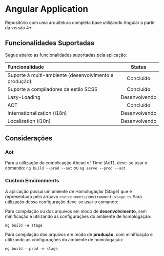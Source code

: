 # Angular Application

Repositório com uma arquitetura completa base utilizando Angular a partir da versão 4+

## Funcionalidades Suportadas

Segue abaixo as funcionalidades suportadas pela aplicação:

| Funcionalidade                                            | Status        |
| :---------------------------------------------------------|:-------------:|
| Suporte à multi-ambiente (desenvolvimento e produção)     | Concluído     |
| Suporte a compiladores de estilo SCSS                     | Concluído     |
| Lazy-Loading                                              | Desenvolvendo |
| AOT                                                       | Concluído     |
| Internationalization (i18n)                               | Desenvolvendo |
| Localization (l10n)                                       | Desenvolvendo |

## Considerações

### Aot

Para a utilização da complicação Ahead of Time (AoT), deve-se usar o comando: `ng build --prod --aot` ou `ng serve --prod --aot`

### Custom Environments

A aplicação possui um amiente de Homologação (Stage) que é representado pelo arquivo `environments/environment.stage.ts`
Para utilização dessa configuração deve-se usar o comando:

Para compilação ou dos arquivos em modo de **desenvolvimento**, sem minificação e utilizando as configurações do ambiente de homologação:
```
ng build -e stage
```

Para compilação dos arquivos em modo de **produção**, com minificação e utilizando as configurações do ambiente de homologação:

```
ng build --prod -e stage
```